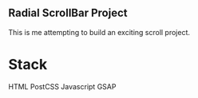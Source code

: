 ## Radial ScrollBar Project

This is me attempting to build an exciting scroll project.

# Stack

HTML
PostCSS
Javascript
GSAP